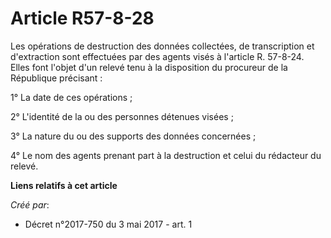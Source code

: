 # Article R57-8-28

Les opérations de destruction des données collectées, de transcription et d'extraction sont effectuées par des agents visés à
l'article R. 57-8-24. Elles font l'objet d'un relevé tenu à la disposition du procureur de la République précisant :

1° La date de ces opérations ;

2° L'identité de la ou des personnes détenues visées ;

3° La nature du ou des supports des données concernées ;

4° Le nom des agents prenant part à la destruction et celui du rédacteur du relevé.

**Liens relatifs à cet article**

_Créé par_:

  - Décret n°2017-750 du 3 mai 2017 - art. 1
